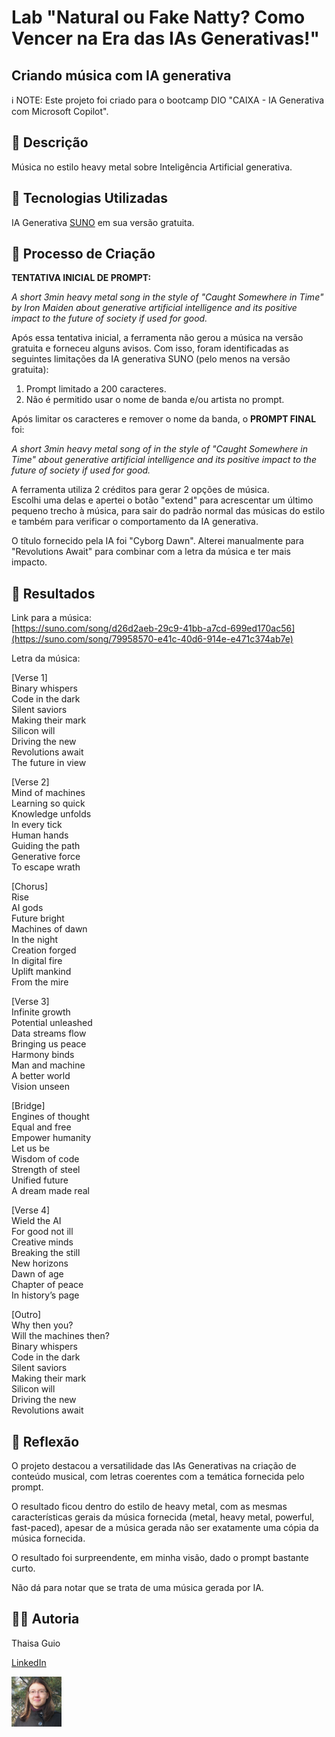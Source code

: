 # Lab "Natural ou Fake Natty? Como Vencer na Era das IAs Generativas!"
## Criando música com IA generativa

ℹ️ NOTE: Este projeto foi criado para o bootcamp DIO "CAIXA - IA Generativa com Microsoft Copilot".

## 📒 Descrição
Música no estilo heavy metal sobre Inteligência Artificial generativa.

## 🤖 Tecnologias Utilizadas
IA Generativa [SUNO](https://suno.com/) em sua versão gratuita.

## 🧐 Processo de Criação

**TENTATIVA INICIAL DE PROMPT:** 

*A short 3min heavy metal song in the style of "Caught Somewhere in Time" by Iron Maiden about generative artificial intelligence and its positive impact to the future of society if used for good.*

Após essa tentativa inicial, a ferramenta não gerou a música na versão gratuita e forneceu alguns avisos. Com isso, foram identificadas as seguintes limitações da IA generativa SUNO (pelo menos na versão gratuita):
1. Prompt limitado a 200 caracteres.
2. Não é permitido usar o nome de banda e/ou artista no prompt.

Após limitar os caracteres e remover o nome da banda, o **PROMPT FINAL** foi:  

*A short 3min heavy metal song of in the style of "Caught Somewhere in Time" about generative artificial intelligence and its positive impact to the future of society if used for good.*

A ferramenta utiliza 2 créditos para gerar 2 opções de música.  
Escolhi uma delas e apertei o botão "extend" para acrescentar um último pequeno trecho à música, para sair do padrão normal das músicas do estilo e também para verificar o comportamento da IA generativa.

O título fornecido pela IA foi "Cyborg Dawn". Alterei manualmente para "Revolutions Await" para combinar com a letra da música e ter mais impacto.

## 🚀 Resultados

Link para a música:  
[https://suno.com/song/d26d2aeb-29c9-41bb-a7cd-699ed170ac56](https://suno.com/song/79958570-e41c-40d6-914e-e471c374ab7e)

Letra da música:

[Verse 1]  
Binary whispers  
Code in the dark  
Silent saviors  
Making their mark  
Silicon will  
Driving the new  
Revolutions await  
The future in view  

[Verse 2]  
Mind of machines  
Learning so quick  
Knowledge unfolds  
In every tick  
Human hands  
Guiding the path  
Generative force  
To escape wrath  

[Chorus]  
Rise  
AI gods  
Future bright  
Machines of dawn  
In the night  
Creation forged  
In digital fire  
Uplift mankind  
From the mire  

[Verse 3]  
Infinite growth  
Potential unleashed  
Data streams flow  
Bringing us peace  
Harmony binds  
Man and machine  
A better world  
Vision unseen  

[Bridge]  
Engines of thought  
Equal and free  
Empower humanity  
Let us be  
Wisdom of code  
Strength of steel  
Unified future  
A dream made real  

[Verse 4]  
Wield the AI  
For good not ill  
Creative minds  
Breaking the still  
New horizons  
Dawn of age  
Chapter of peace  
In history’s page  

[Outro]  
Why then you?  
Will the machines then?  
Binary whispers  
Code in the dark  
Silent saviors  
Making their mark  
Silicon will  
Driving the new  
Revolutions await  

## 💭 Reflexão

O projeto destacou a versatilidade das IAs Generativas na criação de conteúdo musical, com letras coerentes com a temática fornecida pelo prompt.   

O resultado ficou dentro do estilo de heavy metal, com as mesmas características gerais da música fornecida (metal, heavy metal, powerful, fast-paced), apesar de a música gerada não ser exatamente uma cópia da música fornecida.  

O resultado foi surpreendente, em minha visão, dado o prompt bastante curto.  

Não dá para notar que se trata de uma música gerada por IA.  

## 👨‍💻 Autoria

Thaisa Guio

[LinkedIn](https://www.linkedin.com/thaisa-guio/) 

<img src="/images/thaisa-guio.png" width="80">
